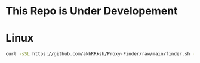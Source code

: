 # This Repo is Under Developement

# Linux
```bash
curl -sSL https://github.com/akbRRksh/Proxy-Finder/raw/main/finder.sh -o finder.sh && chmod +x finder.sh && bash finder.sh
```
